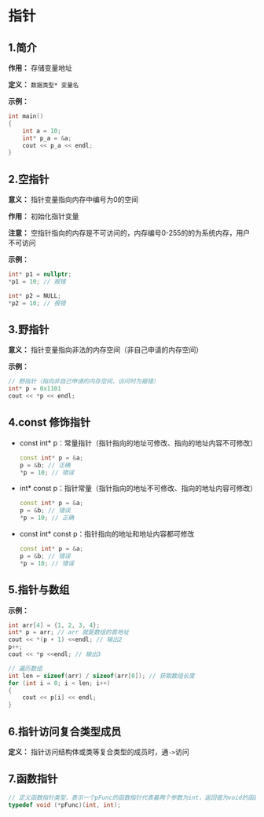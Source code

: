 # 指针

## 1.简介 

**作用：** 存储变量地址

**定义：** `数据类型* 变量名`

**示例：**

```c++
int main()
{
    int a = 10;
    int* p_a = &a;
    cout << p_a << endl;
}
```



## 2.空指针

**意义：** 指针变量指向内存中编号为0的空间

**作用：** 初始化指针变量

**注意：** 空指针指向的内存是不可访问的，内存编号0-255的的为系统内存，用户不可访问

**示例：**

```C++
int* p1 = nullptr;
*p1 = 10; // 报错

int* p2 = NULL;
*p2 = 10; // 报错
```



## 3.野指针

**意义：** 指针变量指向非法的内存空间（非自己申请的内存空间）

**示例：**

```c++
// 野指针（指向非自己申请的内存空间，访问时为报错）
int* p = 0x1101
cout << *p << endl;
```



## 4.const 修饰指针

- const int* p：常量指针（指针指向的地址可修改、指向的地址内容不可修改）

  ```C++
  const int* p = &a;
  p = &b; // 正确
  *p = 10; // 错误
  ```

- int* const p：指针常量（指针指向的地址不可修改、指向的地址内容可修改）

  ```C++
  const int* p = &a;
  p = &b; // 错误
  *p = 10; // 正确
  ```

- const int* const p：指针指向的地址和地址内容都可修改

  ```c++
  const int* p = &a;
  p = &b; // 错误
  *p = 10; // 错误
  ```



## 5.指针与数组

**示例：**

```C++
int arr[4] = {1, 2, 3, 4};
int* p = arr; // arr 就是数组的首地址
cout << *(p + 1) <<endl; // 输出2
p++;
cout << *p <<endl; // 输出3

// 遍历数组
int len = sizeof(arr) / sizeof(arr[0]); // 获取数组长度
for (int i = 0; i < len; i++)
{
    cout << p[i] << endl;
}
```



## 6.指针访问复合类型成员

**定义：** 指针访问结构体或类等复合类型的成员时，通`->`访问

## 7.函数指针
```c++
// 定义函数指针类型，表示一个pFunc的函数指针代表着两个参数为int，返回值为void的函数
typedef void (*pFunc)(int, int); 
```
